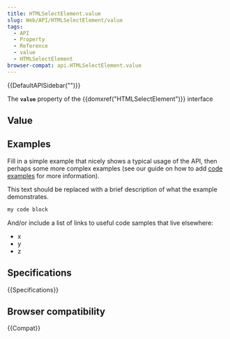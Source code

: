 ```yaml
---
title: HTMLSelectElement.value
slug: Web/API/HTMLSelectElement/value
tags:
  - API
  - Property
  - Reference
  - value
  - HTMLSelectElement
browser-compat: api.HTMLSelectElement.value
---
```

{{DefaultAPISidebar("")}}

The **`value`** property of the {{domxref("HTMLSelectElement")}} interface 

## Value



## Examples

Fill in a simple example that nicely shows a typical usage of the API, then perhaps some more complex examples (see our guide on how to add [code examples](/en-US/docs/MDN/Contribute/Structures/Code_examples) for more information).

This text should be replaced with a brief description of what the example demonstrates.

```js
my code block
```

And/or include a list of links to useful code samples that live elsewhere:

*   x
*   y
*   z

## Specifications

{{Specifications}}

## Browser compatibility

{{Compat}}


